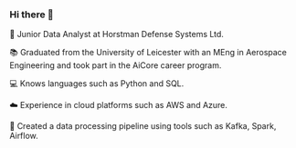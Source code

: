 ### Hi there 👋

👔 Junior Data Analyst at Horstman Defense Systems Ltd.

📚 Graduated from the University of Leicester with an MEng in Aerospace Engineering and took part in the AiCore career program.

💻 Knows languages such as Python and SQL.

☁️ Experience in cloud platforms such as AWS and Azure.

🔂 Created a data processing pipeline using tools such as Kafka, Spark, Airflow.
<!--
**leojohnson293/leojohnson293** is a ✨ _special_ ✨ repository because its `README.md` (this file) appears on your GitHub profile.

Here are some ideas to get you started:

- 🔭 I’m currently working on ...
- 🌱 I’m currently learning ...
- 👯 I’m looking to collaborate on ...
- 🤔 I’m looking for help with ...
- 💬 Ask me about ...
- 📫 How to reach me: ...
- 😄 Pronouns: ...
- ⚡ Fun fact: ...
-->
